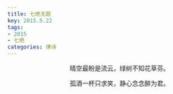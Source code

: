 ```yaml
---
title: 七绝无题
key: 2015.5.22
tags: 
- 2015
- 七绝
categories: 律诗
---
```


<p align="center">晴空最盼是流云，绿树不知花草芬。
</p>
<p align="center">孤酒一杯只求笑，静心念念醉为君。
</p>
